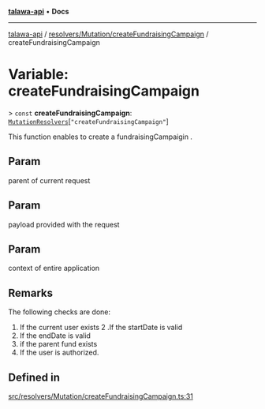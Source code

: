 [**talawa-api**](../../../../README.md) • **Docs**

***

[talawa-api](../../../../modules.md) / [resolvers/Mutation/createFundraisingCampaign](../README.md) / createFundraisingCampaign

# Variable: createFundraisingCampaign

\> `const` **createFundraisingCampaign**: [`MutationResolvers`](../../../../types/generatedGraphQLTypes/type-aliases/MutationResolvers.md)\[`"createFundraisingCampaign"`\]

This function enables to create a fundraisingCampaigin .

## Param

parent of current request

## Param

payload provided with the request

## Param

context of entire application

## Remarks

The following checks are done:
1. If the current user exists
2 .If the startDate is valid
3. If the endDate is valid
4. if the parent fund  exists
5. If the user is authorized.

## Defined in

[src/resolvers/Mutation/createFundraisingCampaign.ts:31](https://github.com/PalisadoesFoundation/talawa-api/blob/2f8fb6988cd34004fbbf76550c8eef691b861a19/src/resolvers/Mutation/createFundraisingCampaign.ts#L31)
